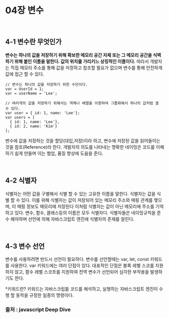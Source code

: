 # 04장 변수

<br>

## 4-1 변수란 무엇인가

**변수는 하나의 값을 저장하기 위해 확보한 메모리 공간 자체 또는 그 메모리 공간을 식벽하기 위해 붙인 이름을 말한다.
값의 위치를 가리키느 상징적인 이름이다.**
따라서 개발자는 직접 메모리 주소를 통해 값을 저장하고 참조할 필요가 없으며 변수를 통해 안전하게 값에 접근 할 수 있다.

```
// 변수는 하나의 값을 저장하기 위한 수단이다.
var = UserId = 1;
var = userName = 'Lee';

// 여러개의 값을 저장하기 위해서는 객체나 배열을 이용하여 그룹화해서 하나의 값처럼 쓸 수 있다.
var user = { id: 1, name: 'Lee'};
var users = [
  { id: 1, name: 'Lee'},
  { id: 2, name: 'Kim'}
];
```

변수에 값을 저장하는 것을 할당(대입,저장)이라 하고, 변수에 저장된 값을 읽어들이는 것을 참조(Reference)라 한다.
개발자의 의도를 나타내는 명확한 네이밍은 코드를 이해하기 쉽게 만들며 이는 협업, 품질 향상에 도움을 준다.

<br>

## 4-2 식별자

식별자는 어떤 값을 구별해서 식별 할 수 있는 고유한 이름을 말한다.
식별자는 값을 식별 할 수 있다. 이를 위해 식별자는 값이 저장되어 있는 메모리 주소와 매핑 관계를 맺으며, 이 매핑 정보도 메모리에 저장된다
이처럼 식별자는 값이 아닌 메모리에 주소를 기억하고 있다.
변수, 함수, 클래스등의 이름은 모두 식별자다. 식별자들은 네이밍규칙을 준수 해야하며 선언에 의해 자바스크립트 엔진에 식별자의 존재를 알린다.

<br>

## 4-3 변수 선언
변수를 사용하려면 반드시 선언이 필요하다. 변수를 선언할때는 var, let, const 키워드를 사용한다.
var 키워드에는 여러 단점이 있다. 대표적인 단점은 블록 레벨 스코를 지원하지 않고, 함수 레벨 스코프를 지원하여 전역 변수가 선언되어 심각한 부작용을
발생하기도 한다.

*키워드란?
키워드는 자바스크립틑 코드를 해석하고, 실행하는 자바스크립트 엔진이 수행 할 동작을 규정한 일종의 명령이다.





### 출처 : javascript Deep Dive
